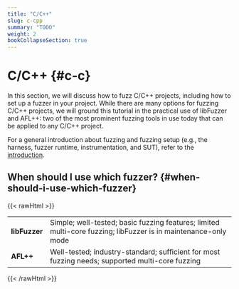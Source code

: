```yaml
---
title: "C/C++"
slug: c-cpp
summary: "TODO"
weight: 2
bookCollapseSection: true
---
```


# C/C++ {#c-c}

In this section, we will discuss how to fuzz C/C++ projects, including how to set up a fuzzer in your project. While there are many options for fuzzing C/C++ projects, we will ground this tutorial in the practical use of libFuzzer and AFL++: two of the most prominent fuzzing tools in use today that can be applied to any C/C++ project.

For a general introduction about fuzzing and fuzzing setup (e.g., the harness, fuzzer runtime, instrumentation, and SUT), refer to the [introduction](#introduction-to-fuzzers). 


## When should I use which fuzzer? {#when-should-i-use-which-fuzzer}


{{< rawHtml >}}
<table>
  <tr>
   <td><strong>libFuzzer</strong>
   </td>
   <td>Simple; well-tested; basic fuzzing features; limited multi-core fuzzing; libFuzzer is in maintenance-only mode
   </td>
  </tr>
  <tr>
   <td><strong>AFL++</strong>
   </td>
   <td>Well-tested; industry-standard; sufficient for most fuzzing needs; supported multi-core fuzzing
   </td>
  </tr>
</table>
{{< /rawHtml >}}